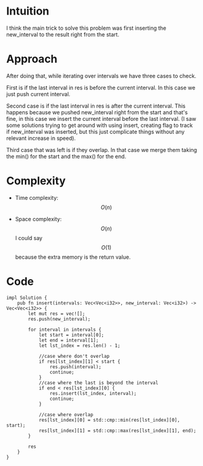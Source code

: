 # Intuition
I think the main trick to solve this problem was first inserting the new_interval to the result right from the start.

# Approach
After doing that, while iterating over intervals we have three cases to check. 

First is if the last interval in res is before the current interval. In this case we just push current interval.

Second case is if the last interval in res is after the current interval. This happens because we pushed new_interval right from the start and that's fine, in this case we insert the current interval before the last interval. (I saw some solutions trying to get around with using insert, creating flag to track if new_interval was inserted, but this just complicate things without any relevant increase in speed).

Third case that was left is if they overlap. In that case we merge them taking the min() for the start and the max() for the end. 




# Complexity
- Time complexity:
$$O(n)$$

- Space complexity:
$$O(n)$$ I could say $$O(1)$$ because the extra memory is the return value.

# Code
```
impl Solution {
    pub fn insert(intervals: Vec<Vec<i32>>, new_interval: Vec<i32>) -> Vec<Vec<i32>> {
        let mut res = vec![];
        res.push(new_interval);

        for interval in intervals {
            let start = interval[0];
            let end = interval[1];
            let lst_index = res.len() - 1;

            //case where don't overlap
            if res[lst_index][1] < start {
                res.push(interval);
                continue;
            }
            //case where the last is beyond the interval
            if end < res[lst_index][0] {
                res.insert(lst_index, interval);
                continue;
            }

            //case where overlap
            res[lst_index][0] = std::cmp::min(res[lst_index][0], start);
            res[lst_index][1] = std::cmp::max(res[lst_index][1], end);
        }

        res
    }
}
```